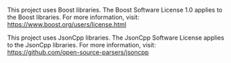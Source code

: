 This project uses Boost libraries. The Boost Software License 1.0 applies to the Boost libraries.
For more information, visit: https://www.boost.org/users/license.html

This project uses JsonCpp libraries. The JsonCpp Software License
applies to the JsonCpp libraries.
For more information, visit: https://github.com/open-source-parsers/jsoncpp

